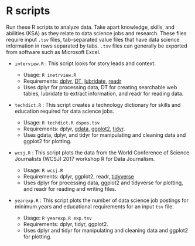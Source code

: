 # R scripts

Run these R scripts to analyze data. Take apart knowledge, skills, and abilities (KSA) as they relate to data science jobs and research.
These files require input `.tsv` files, tab-separated value files that have data science information in rows separated by tabs. `.tsv` files
can generally be exported from software such as Microsoft Excel.

* `interview.R` : This script looks for story leads and context.
   - Usage: `R inetrview.R`
   - Requirements: [dplyr](https://anaconda.org/r/r-dplyr), [DT](https://anaconda.org/r/r-dt), [lubridate](https://anaconda.org/r/r-dt), [readr](https://anaconda.org/conda-forge/r-readr)
   - Uses dplyr for processing data, DT for creating searchable web tables, lubridate to extract information, and readr for reading data.

* `techdict.R` : This script creates a technology dictionary for skills and education required for data science jobs. 
    - Usage: `R techdict.R dspos.tsv` 
    - Requirements: dplyr, [gdata](https://anaconda.org/anaconda/gdata), [ggplot2](https://anaconda.org/r/r-ggplot2), [tidyr](https://anaconda.org/r/r-tidyr).
    - Uses gdata, dplyr, and tidyr for manipulating and cleaning data and ggplot2 for plotting. 
* `wcsj.R` : This script plots the data from the World Conference of Science Journalists (WCSJ) 2017 workshop R for Data Journalism. 
    - Usage: `R wcsj.R`
    - Requirements: dplyr, ggplot2, readr, [tidyverse](https://anaconda.org/r/r-tidyverse)
    - Uses dplyr for processing data, ggplot2 and tidyverse for plotting, and readr for reading and writing files.

* `yearexp.R` : This script plots the number of data science job postings for minimum years and educational requirements for an input `tsv` file.
    - Usage: `R yearexp.R exp.tsv`
    - Requirements: dplyr, tidyr, ggplot2. 
    - Uses dplyr and tidyr for manipulating and cleaning data and ggplot2 for plotting. 
